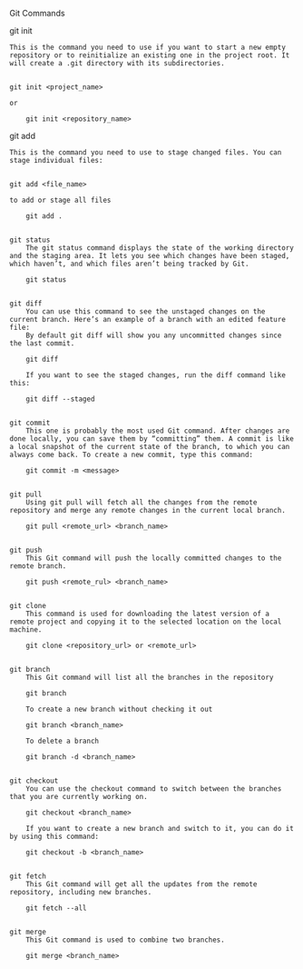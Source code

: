 Git Commands

git init

    This is the command you need to use if you want to start a new empty repository or to reinitialize an existing one in the project root. It will create a .git directory with its subdirectories.


    git init <project_name>

    or

        git init <repository_name>


git add

    This is the command you need to use to stage changed files. You can stage individual files:


    git add <file_name>

    to add or stage all files

        git add .


    git status
        The git status command displays the state of the working directory and the staging area. It lets you see which changes have been staged, which haven’t, and which files aren’t being tracked by Git.

        git status


    git diff
        You can use this command to see the unstaged changes on the current branch. Here’s an example of a branch with an edited feature file:
        By default git diff will show you any uncommitted changes since the last commit.

        git diff

        If you want to see the staged changes, run the diff command like this:

        git diff --staged


    git commit
        This one is probably the most used Git command. After changes are done locally, you can save them by “committing” them. A commit is like a local snapshot of the current state of the branch, to which you can always come back. To create a new commit, type this command:

        git commit -m <message>


    git pull
        Using git pull will fetch all the changes from the remote repository and merge any remote changes in the current local branch.

        git pull <remote_url> <branch_name>


    git push
        This Git command will push the locally committed changes to the remote branch.

        git push <remote_rul> <branch_name>


    git clone
        This command is used for downloading the latest version of a remote project and copying it to the selected location on the local machine.

        git clone <repository_url> or <remote_url>


    git branch
        This Git command will list all the branches in the repository

        git branch

        To create a new branch without checking it out

        git branch <branch_name>

        To delete a branch

        git branch -d <branch_name>


    git checkout
        You can use the checkout command to switch between the branches that you are currently working on.

        git checkout <branch_name>

        If you want to create a new branch and switch to it, you can do it by using this command:

        git checkout -b <branch_name>


    git fetch
        This Git command will get all the updates from the remote repository, including new branches.

        git fetch --all


    git merge
        This Git command is used to combine two branches.

        git merge <branch_name>


